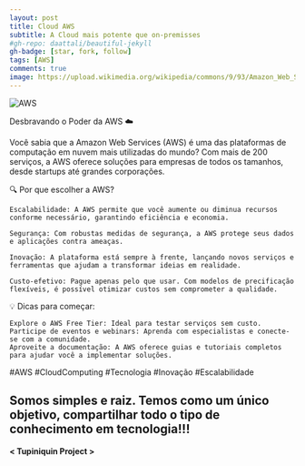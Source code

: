 ```yaml
---
layout: post
title: Cloud AWS
subtitle: A Cloud mais potente que on-premisses
#gh-repo: daattali/beautiful-jekyll
gh-badge: [star, fork, follow]
tags: [AWS]
comments: true
image: https://upload.wikimedia.org/wikipedia/commons/9/93/Amazon_Web_Services_Logo.svg
---
```


![AWS](https://upload.wikimedia.org/wikipedia/commons/9/93/Amazon_Web_Services_Logo.svg)

Desbravando o Poder da AWS ☁️

Você sabia que a Amazon Web Services (AWS) é uma das plataformas de computação em nuvem mais utilizadas do mundo? Com mais de 200 serviços, a AWS oferece soluções para empresas de todos os tamanhos, desde startups até grandes corporações.

🔍 Por que escolher a AWS?

    Escalabilidade: A AWS permite que você aumente ou diminua recursos conforme necessário, garantindo eficiência e economia.

    Segurança: Com robustas medidas de segurança, a AWS protege seus dados e aplicações contra ameaças.

    Inovação: A plataforma está sempre à frente, lançando novos serviços e ferramentas que ajudam a transformar ideias em realidade.

    Custo-efetivo: Pague apenas pelo que usar. Com modelos de precificação flexíveis, é possível otimizar custos sem comprometer a qualidade.

💡 Dicas para começar:

    Explore o AWS Free Tier: Ideal para testar serviços sem custo.
    Participe de eventos e webinars: Aprenda com especialistas e conecte-se com a comunidade.
    Aproveite a documentação: A AWS oferece guias e tutoriais completos para ajudar você a implementar soluções.

#AWS #CloudComputing #Tecnologia #Inovação #Escalabilidade

## Somos simples e raiz. Temos como um único objetivo, compartilhar todo o tipo de conhecimento em tecnologia!!!

**< Tupiniquin Project >**
